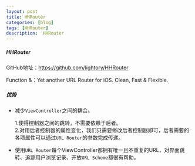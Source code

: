 ```yaml
---
layout: post
title: HHRouter
categories: [blog]
tags: [HHRouter]
description:  HHRouter
---
```


##### HHRouter 

  GitHub地址：https://github.com/lightory/HHRouter
  
  Function &：Yet another URL Router for iOS. Clean, Fast & Flexible. 
   
##### 优势

   - 减少`ViewController`之间的耦合。
   
     1.使得控制器之间的跳转，不需要依赖于后者。  
     2.对用后者控制器的属性变化，我们只需要修改后者控制器即可，后者需要的各项属性可以通过`URL Router`的参数完成传递。
 
   - 使用`URL Router`每个ViewController都拥有唯一且不重复的URL，对界面跳转、追踪用户浏览记录、开放`URL Scheme`都很有帮助。


